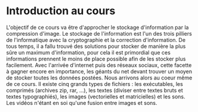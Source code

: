 # Introduction au cours
L'objectif de ce cours va être d'approcher le stockage d'information par la compression d'image. Le stockage de l'information est l'un des trois pilliers de l'informatique avec la cryptographie et la correction d'information. De tous temps, il a fallu trouvé des solutions pour stocker de manière la plus sûre un maximum d'information, pour cela il est primordial que ces informations prennent le moins de place possible afin de les stocker plus facilement. Avec l'arrivée d'internet puis des réseaux sociaux, cette facette à gagner encore en importance, les géants du net devant trouver un moyen de stocker toutes les données postées. Nous arrivons alors au coeur même de ce cours. Il existe cinq grands types de fichiers : les exécutables, les comprimés (archives zip, rar, ...), les textes (diviser entre textes bruts et textes typographiés), les images (vectorielles et matricielles) et les sons. Les vidéos n'étant en soi qu'une fusion entre images et sons.